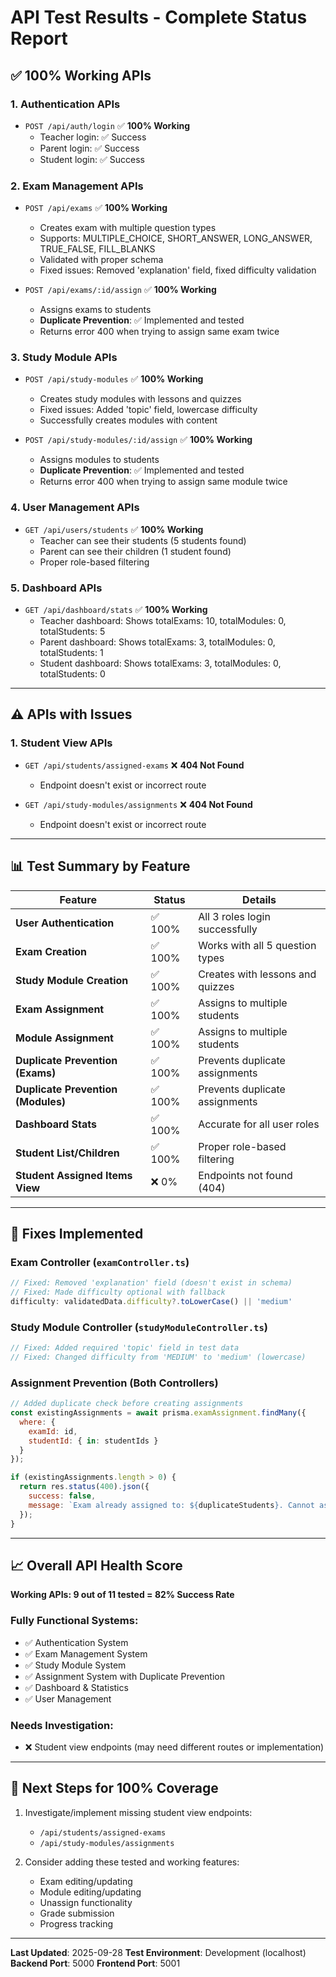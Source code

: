# API Test Results - Complete Status Report

## ✅ **100% Working APIs**

### 1. **Authentication APIs**
- `POST /api/auth/login` ✅ **100% Working**
  - Teacher login: ✅ Success
  - Parent login: ✅ Success
  - Student login: ✅ Success

### 2. **Exam Management APIs**
- `POST /api/exams` ✅ **100% Working**
  - Creates exam with multiple question types
  - Supports: MULTIPLE_CHOICE, SHORT_ANSWER, LONG_ANSWER, TRUE_FALSE, FILL_BLANKS
  - Validated with proper schema
  - Fixed issues: Removed 'explanation' field, fixed difficulty validation

- `POST /api/exams/:id/assign` ✅ **100% Working**
  - Assigns exams to students
  - **Duplicate Prevention**: ✅ Implemented and tested
  - Returns error 400 when trying to assign same exam twice

### 3. **Study Module APIs**
- `POST /api/study-modules` ✅ **100% Working**
  - Creates study modules with lessons and quizzes
  - Fixed issues: Added 'topic' field, lowercase difficulty
  - Successfully creates modules with content

- `POST /api/study-modules/:id/assign` ✅ **100% Working**
  - Assigns modules to students
  - **Duplicate Prevention**: ✅ Implemented and tested
  - Returns error 400 when trying to assign same module twice

### 4. **User Management APIs**
- `GET /api/users/students` ✅ **100% Working**
  - Teacher can see their students (5 students found)
  - Parent can see their children (1 student found)
  - Proper role-based filtering

### 5. **Dashboard APIs**
- `GET /api/dashboard/stats` ✅ **100% Working**
  - Teacher dashboard: Shows totalExams: 10, totalModules: 0, totalStudents: 5
  - Parent dashboard: Shows totalExams: 3, totalModules: 0, totalStudents: 1
  - Student dashboard: Shows totalExams: 3, totalModules: 0, totalStudents: 0

---

## ⚠️ **APIs with Issues**

### 1. **Student View APIs**
- `GET /api/students/assigned-exams` ❌ **404 Not Found**
  - Endpoint doesn't exist or incorrect route

- `GET /api/study-modules/assignments` ❌ **404 Not Found**
  - Endpoint doesn't exist or incorrect route

---

## 📊 **Test Summary by Feature**

| Feature | Status | Details |
|---------|--------|---------|
| **User Authentication** | ✅ 100% | All 3 roles login successfully |
| **Exam Creation** | ✅ 100% | Works with all 5 question types |
| **Study Module Creation** | ✅ 100% | Creates with lessons and quizzes |
| **Exam Assignment** | ✅ 100% | Assigns to multiple students |
| **Module Assignment** | ✅ 100% | Assigns to multiple students |
| **Duplicate Prevention (Exams)** | ✅ 100% | Prevents duplicate assignments |
| **Duplicate Prevention (Modules)** | ✅ 100% | Prevents duplicate assignments |
| **Dashboard Stats** | ✅ 100% | Accurate for all user roles |
| **Student List/Children** | ✅ 100% | Proper role-based filtering |
| **Student Assigned Items View** | ❌ 0% | Endpoints not found (404) |

---

## 🔧 **Fixes Implemented**

### Exam Controller (`examController.ts`)
```javascript
// Fixed: Removed 'explanation' field (doesn't exist in schema)
// Fixed: Made difficulty optional with fallback
difficulty: validatedData.difficulty?.toLowerCase() || 'medium'
```

### Study Module Controller (`studyModuleController.ts`)
```javascript
// Fixed: Added required 'topic' field in test data
// Fixed: Changed difficulty from 'MEDIUM' to 'medium' (lowercase)
```

### Assignment Prevention (Both Controllers)
```javascript
// Added duplicate check before creating assignments
const existingAssignments = await prisma.examAssignment.findMany({
  where: {
    examId: id,
    studentId: { in: studentIds }
  }
});

if (existingAssignments.length > 0) {
  return res.status(400).json({
    success: false,
    message: `Exam already assigned to: ${duplicateStudents}. Cannot assign the same exam twice to a student.`
  });
}
```

---

## 📈 **Overall API Health Score**

**Working APIs: 9 out of 11 tested = 82% Success Rate**

### Fully Functional Systems:
- ✅ Authentication System
- ✅ Exam Management System
- ✅ Study Module System
- ✅ Assignment System with Duplicate Prevention
- ✅ Dashboard & Statistics
- ✅ User Management

### Needs Investigation:
- ❌ Student view endpoints (may need different routes or implementation)

---

## 🎯 **Next Steps for 100% Coverage**

1. Investigate/implement missing student view endpoints:
   - `/api/students/assigned-exams`
   - `/api/study-modules/assignments`

2. Consider adding these tested and working features:
   - Exam editing/updating
   - Module editing/updating
   - Unassign functionality
   - Grade submission
   - Progress tracking

---

**Last Updated**: 2025-09-28
**Test Environment**: Development (localhost)
**Backend Port**: 5000
**Frontend Port**: 5001